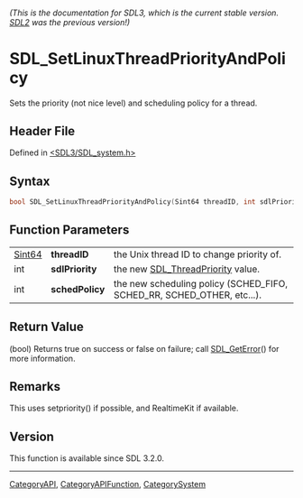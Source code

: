 ###### (This is the documentation for SDL3, which is the current stable version. [SDL2](https://wiki.libsdl.org/SDL2/) was the previous version!)
# SDL_SetLinuxThreadPriorityAndPolicy

Sets the priority (not nice level) and scheduling policy for a thread.

## Header File

Defined in [<SDL3/SDL_system.h>](https://github.com/libsdl-org/SDL/blob/main/include/SDL3/SDL_system.h)

## Syntax

```c
bool SDL_SetLinuxThreadPriorityAndPolicy(Sint64 threadID, int sdlPriority, int schedPolicy);
```

## Function Parameters

|                  |                 |                                                                        |
| ---------------- | --------------- | ---------------------------------------------------------------------- |
| [Sint64](Sint64) | **threadID**    | the Unix thread ID to change priority of.                              |
| int              | **sdlPriority** | the new [SDL_ThreadPriority](SDL_ThreadPriority) value.                |
| int              | **schedPolicy** | the new scheduling policy (SCHED_FIFO, SCHED_RR, SCHED_OTHER, etc...). |

## Return Value

(bool) Returns true on success or false on failure; call
[SDL_GetError](SDL_GetError)() for more information.

## Remarks

This uses setpriority() if possible, and RealtimeKit if available.

## Version

This function is available since SDL 3.2.0.

----
[CategoryAPI](CategoryAPI), [CategoryAPIFunction](CategoryAPIFunction), [CategorySystem](CategorySystem)

